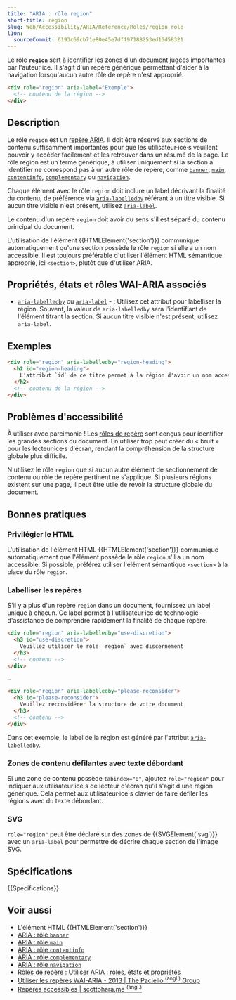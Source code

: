 ```yaml
---
title: "ARIA : rôle region"
short-title: region
slug: Web/Accessibility/ARIA/Reference/Roles/region_role
l10n:
  sourceCommit: 6193c69cb71e80e45e7dff97188253ed15d58321
---
```


Le rôle **`region`** sert à identifier les zones d'un document jugées importantes par l'auteur·ice. Il s'agit d'un repère générique permettant d'aider à la navigation lorsqu'aucun autre rôle de repère n'est approprié.

```html
<div role="region" aria-label="Exemple">
  <!-- contenu de la région -->
</div>
```

## Description

Le rôle `region` est un [repère ARIA](/fr/docs/Web/Accessibility/ARIA/Reference/Roles#3._rôles_de_repères). Il doit être réservé aux sections de contenu suffisamment importantes pour que les utilisateur·ice·s veuillent pouvoir y accéder facilement et les retrouver dans un résumé de la page. Le rôle region est un terme générique, à utiliser uniquement si la section à identifier ne correspond pas à un autre rôle de repère, comme [`banner`](/fr/docs/Web/Accessibility/ARIA/Reference/Roles/banner_role), [`main`](/fr/docs/Web/Accessibility/ARIA/Reference/Roles/main_role), [`contentinfo`](/fr/docs/Web/Accessibility/ARIA/Reference/Roles/contentinfo_role), [`complementary`](/fr/docs/Web/Accessibility/ARIA/Reference/Roles/complementary_role) ou [`navigation`](/fr/docs/Web/Accessibility/ARIA/Reference/Roles/navigation_role).

Chaque élément avec le rôle `region` doit inclure un label décrivant la finalité du contenu, de préférence via [`aria-labelledby`](/fr/docs/Web/Accessibility/ARIA/Reference/Attributes/aria-labelledby) référant à un titre visible. Si aucun titre visible n'est présent, utilisez [`aria-label`](/fr/docs/Web/Accessibility/ARIA/Reference/Attributes/aria-label).

Le contenu d'un repère `region` doit avoir du sens s'il est séparé du contenu principal du document.

L'utilisation de l'élément {{HTMLElement('section')}} communique automatiquement qu'une section possède le rôle `region` si elle a un nom accessible. Il est toujours préférable d'utiliser l'élément HTML sémantique approprié, ici `<section>`, plutôt que d'utiliser ARIA.

## Propriétés, états et rôles WAI-ARIA associés

- [`aria-labelledby`](/fr/docs/Web/Accessibility/ARIA/Reference/Attributes/aria-labelledby) ou [`aria-label`](/fr/docs/Web/Accessibility/ARIA/Reference/Attributes/aria-label)
  -&nbsp;: Utilisez cet attribut pour labelliser la région. Souvent, la valeur de `aria-labelledby` sera l'identifiant de l'élément titrant la section. Si aucun titre visible n'est présent, utilisez `aria-label`.

## Exemples

```html
<div role="region" aria-labelledby="region-heading">
  <h2 id="region-heading">
    L'attribut `id` de ce titre permet à la région d'avoir un nom accessible
  </h2>
  <!-- contenu de la région -->
</div>
```

## Problèmes d'accessibilité

À utiliser avec parcimonie&nbsp;! Les [rôles de repère](/fr/docs/Web/Accessibility/ARIA/Reference/Roles#3._rôles_de_repères) sont conçus pour identifier les grandes sections du document. En utiliser trop peut créer du «&nbsp;bruit&nbsp;» pour les lecteur·ice·s d'écran, rendant la compréhension de la structure globale plus difficile.

N'utilisez le rôle `region` que si aucun autre élément de sectionnement de contenu ou rôle de repère pertinent ne s'applique. Si plusieurs régions existent sur une page, il peut être utile de revoir la structure globale du document.

## Bonnes pratiques

### Privilégier le HTML

L'utilisation de l'élément HTML {{HTMLElement('section')}} communique automatiquement que l'élément possède le rôle `region` s'il a un nom accessible. Si possible, préférez utiliser l'élément sémantique `<section>` à la place du rôle `region`.

### Labelliser les repères

S'il y a plus d'un repère `region` dans un document, fournissez un label unique à chacun. Ce label permet à l'utilisateur·ice de technologie d'assistance de comprendre rapidement la finalité de chaque repère.

```html
<div role="region" aria-labelledby="use-discretion">
  <h3 id="use-discretion">
    Veuillez utiliser le rôle `region` avec discernement
  </h3>
  <!-- contenu -->
</div>

…

<div role="region" aria-labelledby="please-reconsider">
  <h3 id="please-reconsider">
    Veuillez reconsidérer la structure de votre document
  </h3>
  <!-- contenu -->
</div>
```

Dans cet exemple, le label de la région est généré par l'attribut [`aria-labelledby`](/fr/docs/Web/Accessibility/ARIA/Reference/Attributes/aria-labelledby).

### Zones de contenu défilantes avec texte débordant

Si une zone de contenu possède `tabindex="0"`, ajoutez `role="region"` pour indiquer aux utilisateur·ice·s de lecteur d'écran qu'il s'agit d'une région générique. Cela permet aux utilisateur·ice·s clavier de faire défiler les régions avec du texte débordant.

### SVG

`role="region"` peut être déclaré sur des zones de {{SVGElement('svg')}} avec un `aria-label` pour permettre de décrire chaque section de l'image SVG.

## Spécifications

{{Specifications}}

## Voir aussi

- L'élément HTML {{HTMLElement('section')}}
- [ARIA&nbsp;: rôle `banner`](/fr/docs/Web/Accessibility/ARIA/Reference/Roles/banner_role)
- [ARIA&nbsp;: rôle `main`](/fr/docs/Web/Accessibility/ARIA/Reference/Roles/main_role)
- [ARIA&nbsp;: rôle `contentinfo`](/fr/docs/Web/Accessibility/ARIA/Reference/Roles/contentinfo_role)
- [ARIA&nbsp;: rôle `complementary`](/fr/docs/Web/Accessibility/ARIA/Reference/Roles/complementary_role)
- [ARIA&nbsp;: rôle `navigation`](/fr/docs/Web/Accessibility/ARIA/Reference/Roles/navigation_role)
- [Rôles de repère&nbsp;: Utiliser ARIA&nbsp;: rôles, états et propriétés](/fr/docs/Web/Accessibility/ARIA/Guides/Techniques#rôles_de_points_de_repère)
- [Utiliser les repères WAI-ARIA - 2013 | The Paciello <sup>(angl.)</sup> Group](https://www.tpgi.com/using-wai-aria-landmarks-2013/)
- [Repères accessibles | scottohara.me <sup>(angl.)</sup>](https://www.scottohara.me/blog/2018/03/03/landmarks.html)
